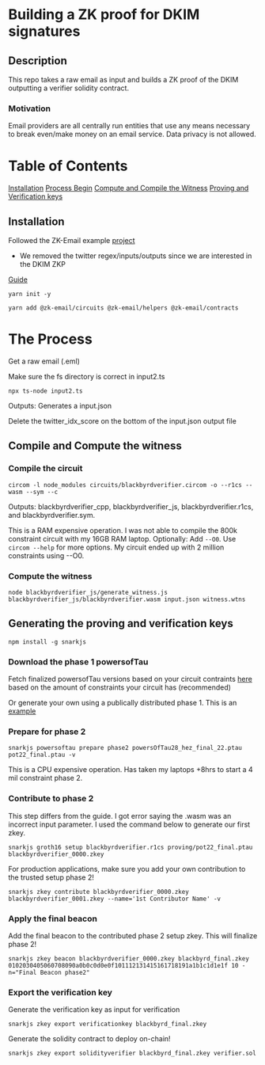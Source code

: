 # Building a ZK proof for DKIM signatures

## Description
This repo takes a raw email as input and builds a ZK proof of the DKIM outputting a verifier solidity contract. 

### Motivation
Email providers are all centrally run entities that use any means necessary to break even/make money on an email service. Data privacy is not allowed. 

# Table of Contents
[Installation](#installation)
[Process Begin](#the-process)
[Compute and Compile the Witness](#compile-and-compute-the-witness)
[Proving and Verification keys](#generating-the-proving-and-verification-keys)


## Installation
Followed the ZK-Email example [project](https://prove.email/blog/twitter)
- We removed the twitter regex/inputs/outputs since we are interested in the DKIM ZKP

[Guide](https://docs.circom.io/getting-started/installation/#installing-dependencies)

```
yarn init -y
```

```
yarn add @zk-email/circuits @zk-email/helpers @zk-email/contracts
```

# The Process
Get a raw email (.eml)

Make sure the fs directory is correct in input2.ts

```
npx ts-node input2.ts
``` 

Outputs: Generates a input.json

Delete the twitter_idx_score on the bottom of the input.json output file

## Compile and Compute the witness
### Compile the circuit
```
circom -l node_modules circuits/blackbyrdverifier.circom -o --r1cs --wasm --sym --c
```

Outputs: blackbyrdverifier_cpp, blackbyrdverifier_js, blackbyrdverifier.r1cs, and blackbyrdverifier.sym. 

This is a RAM expensive operation. I was not able to compile the 800k constraint circuit with my 16GB RAM laptop. Optionally: Add ```--O0```. Use ```circom --help``` for more options. My circuit ended up with 2 million constraints using --O0.

### Compute the witness
```
node blackbyrdverifier_js/generate_witness.js blackbyrdverifier_js/blackbyrdverifier.wasm input.json witness.wtns
```

## Generating the proving and verification keys

```
npm install -g snarkjs
```

### Download the phase 1 powersofTau
Fetch finalized powersofTau versions based on your circuit contraints [here](https://github.com/iden3/snarkjs?tab=readme-ov-file#7-prepare-phase-2) based on the amount of constraints your circuit has (recommended)

Or generate your own using a publically distributed phase 1. This is an [example](https://github.com/avvydomains/powers-of-tau)

### Prepare for phase 2
```
snarkjs powersoftau prepare phase2 powersOfTau28_hez_final_22.ptau pot22_final.ptau -v
```

This is a CPU expensive operation. Has taken my laptops +8hrs to start a 4 mil constraint phase 2. 

### Contribute to phase 2
This step differs from the guide. I got error saying the .wasm was an incorrect input parameter. I used the command below to generate our first zkey.
```
snarkjs groth16 setup blackbyrdverifier.r1cs proving/pot22_final.ptau blackbyrdverifier_0000.zkey
```

For production applications, make sure you add your own contribution to the trusted setup phase 2!

```
snarkjs zkey contribute blackbyrdverifier_0000.zkey blackbyrdverifier_0001.zkey --name='1st Contributor Name' -v
```

### Apply the final beacon
Add the final beacon to the contributed phase 2 setup zkey. This will finalize phase 2!

```
snarkjs zkey beacon blackbyrdverifier_0000.zkey blackbyrd_final.zkey 0102030405060708090a0b0c0d0e0f101112131415161718191a1b1c1d1e1f 10 -n="Final Beacon phase2"
```

### Export the verification key
Generate the verification key as input for verification

```
snarkjs zkey export verificationkey blackbyrd_final.zkey
```

Generate the solidity contract to deploy on-chain!

```
snarkjs zkey export solidityverifier blackbyrd_final.zkey verifier.sol
```

